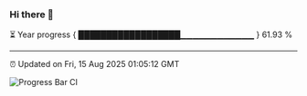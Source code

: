 ### Hi there 👋

⏳ Year progress { ██████████████████▁▁▁▁▁▁▁▁▁▁▁▁ } 61.93 %

---

⏰ Updated on Fri, 15 Aug 2025 01:05:12 GMT

![Progress Bar CI](https://github.com/code-lakshay/GitHub-Actions-Demo/workflows/Progress%20Bar%20CI/badge.svg)
